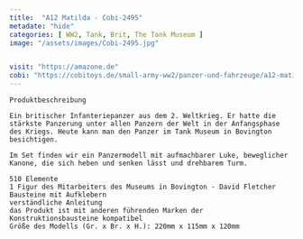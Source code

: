 ```yaml
---
title:  "A12 Matilda - Cobi-2495"
metadate: "hide"
categories: [ WW2, Tank, Brit, The Tank Museum ]
image: "/assets/images/Cobi-2495.jpg"


visit: "https://amazone.de"
cobi: "https://cobitoys.de/small-army-ww2/panzer-und-fahrzeuge/a12-matilda,art,9278.html"
---
```

	Produktbeschreibung

	Ein britischer Infanteriepanzer aus dem 2. Weltkrieg. Er hatte die stärkste Panzerung unter allen Panzern der Welt in der Anfangsphase des Kriegs. Heute kann man den Panzer im Tank Museum in Bovington besichtigen.

	Im Set finden wir ein Panzermodell mit aufmachbarer Luke, beweglicher Kanone, die sich heben und senken lässt und drehbarem Turm.

    510 Elemente
    1 Figur des Mitarbeiters des Museums in Bovington - David Fletcher
    Bausteine mit Aufklebern
    verständliche Anleitung
    das Produkt ist mit anderen führenden Marken der Konstruktionsbausteine kompatibel
    Größe des Modells (Gr. x Br. x H.): 220mm x 115mm x 120mm

